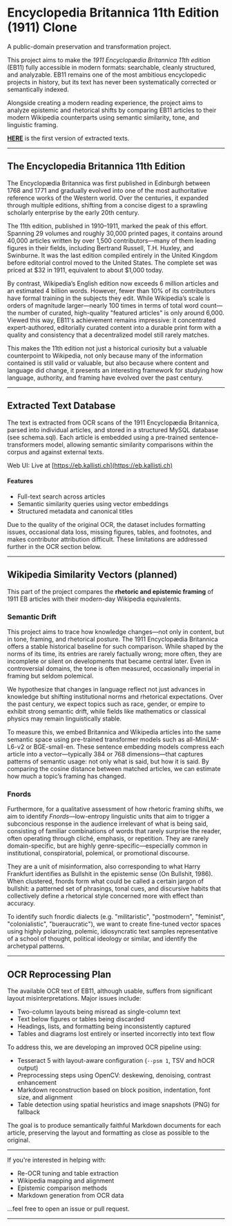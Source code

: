 # Encyclopedia Britannica 11th Edition (1911) Clone

A public-domain preservation and transformation project.

This project aims to make the *1911 Encyclopædia Britannica 11th edition* (EB11) fully accessible in modern formats: searchable, cleanly structured, and analyzable. EB11 remains one of the most ambitious encyclopedic projects in history, but its text has never been systematically corrected or semantically indexed.

Alongside creating a modern reading experience, the project aims to analyze epistemic and rhetorical shifts by comparing EB11 articles to their modern Wikipedia counterparts using semantic similarity, tone, and linguistic framing.

**[HERE](https://eb.kallisti.ch)** is the first version of extracted texts.


---

## The Encyclopedia Britannica 11th Edition

The Encyclopædia Britannica was first published in Edinburgh between 1768 and 1771 and gradually evolved into one of the most authoritative reference works of the Western world. Over the centuries, it expanded through multiple editions, shifting from a concise digest to a sprawling scholarly enterprise by the early 20th century.

The 11th edition, published in 1910–1911, marked the peak of this effort. Spanning 29 volumes and roughly 30,000 printed pages, it contains around 40,000 articles written by over 1,500 contributors—many of them leading figures in their fields, including Bertrand Russell, T.H. Huxley, and Swinburne. It was the last edition compiled entirely in the United Kingdom before editorial control moved to the United States. The complete set was priced at $32 in 1911, equivalent to about $1,000 today.

By contrast, Wikipedia’s English edition now exceeds 6 million articles and an estimated 4 billion words. However, fewer than 10% of its contributors have formal training in the subjects they edit. While Wikipedia’s scale is orders of magnitude larger—nearly 100 times in terms of total word count—the number of curated, high-quality "featured articles" is only around 6,000. Viewed this way, EB11's achievement remains impressive: it concentrated expert-authored, editorially curated content into a durable print form with a quality and consistency that a decentralized model still rarely matches.

This makes the 11th edition not just a historical curiosity but a valuable counterpoint to Wikipedia, not only because many of the information contained is still valid or valuable, but also because where content and language did change, it presents an interesting framework for studying how language, authority, and framing have evolved over the past century.

---

## Extracted Text Database

The text is extracted from OCR scans of the 1911 Encyclopædia Britannica, parsed into individual articles, and stored in a structured MySQL database (see schema.sql). Each article is embedded using a pre-trained sentence-transformers model, allowing semantic similarity comparisons within the corpus and against external texts.

Web UI: Live at [https://eb.kallisti.ch](https://eb.kallisti.ch)

#### Features

- Full-text search across articles
- Semantic similarity queries using vector embeddings
- Structured metadata and canonical titles

Due to the quality of the original OCR, the dataset includes formatting issues, occasional data loss, missing figures, tables, and footnotes, and makes contributor attribution difficult. These limitations are addressed further in the OCR section below.

---

## Wikipedia Similarity Vectors (planned)

This part of the project compares the **rhetoric and epistemic framing** of 1911 EB articles with their modern-day Wikipedia equivalents.

### Semantic Drift

This project aims to trace how knowledge changes—not only in content, but in tone, framing, and rhetorical posture. The 1911 Encyclopædia Britannica offers a stable historical baseline for such comparison. While shaped by the norms of its time, its entries are rarely factually wrong; more often, they are incomplete or silent on developments that became central later. Even in controversial domains, the tone is often measured, occasionally imperial in framing but seldom polemical.

We hypothesize that changes in language reflect not just advances in knowledge but shifting institutional norms and rhetorical expectations. Over the past century, we expect topics such as race, gender, or empire to exhibit strong semantic drift, while fields like mathematics or classical physics may remain linguistically stable.

To measure this, we embed Britannica and Wikipedia articles into the same semantic space using pre-trained transformer models such as all-MiniLM-L6-v2 or BGE-small-en. These sentence embedding models compress each article into a vector—typically 384 or 768 dimensions—that captures patterns of semantic usage: not only what is said, but how it is said. By comparing the cosine distance between matched articles, we can estimate how much a topic’s framing has changed.

### Fnords

Furthermore, for a qualitative assessment of how rhetoric framing shifts, we aim to identify *Fnords*—low-entropy linguistic units that aim to trigger a subconcious response in the audience irrelevant of what is being said, consisting of familiar combinations of words that rarely surprise the reader, often operating through cliché, emphasis, or repetition. They are rarely domain-specific, but are highly genre-specific—especially common in institutional, conspiratorial, polemical, or promotional discourse. 

They are a unit of misinformation, also corresponding to what Harry Frankfurt identifies as Bullshit in the epistemic sense (On Bullshit, 1986). When clustered, fnords form what could be called a certain  jargon of bullshit: a patterned set of phrasings, tonal cues, and discursive habits that collectively define a rhetorical style concerned more with effect than accuracy.

To identify such fnordic dialects (e.g. "militaristic", "postmodern", "feminist", "colonialistic", "bueraucratic"), we want to create fine-tuned vector spaces using highly polarizing, polemic, idiosyncratic text samples representative of a school of thought, political ideology or similar, and identify the archetypal patterns.

---

## OCR Reprocessing Plan

The available OCR text of EB11, although usable, suffers from significant layout misinterpretations. Major issues include:

- Two-column layouts being misread as single-column text
- Text below figures or tables being discarded
- Headings, lists, and formatting being inconsistently captured
- Tables and diagrams lost entirely or inserted incorrectly into text flow

To address this, we are developing an improved OCR pipeline using:

- Tesseract 5 with layout-aware configuration (`--psm 1`, TSV and hOCR output)
- Preprocessing steps using OpenCV: deskewing, denoising, contrast enhancement
- Markdown reconstruction based on block position, indentation, font size, and alignment
- Table detection using spatial heuristics and image snapshots (PNG) for fallback

The goal is to produce semantically faithful Markdown documents for each article, preserving the layout and formatting as close as possible to the original.

---

If you're interested in helping with:

- Re-OCR tuning and table extraction
- Wikipedia mapping and alignment
- Epistemic comparison methods
- Markdown generation from OCR data

…feel free to open an issue or pull request.

---

